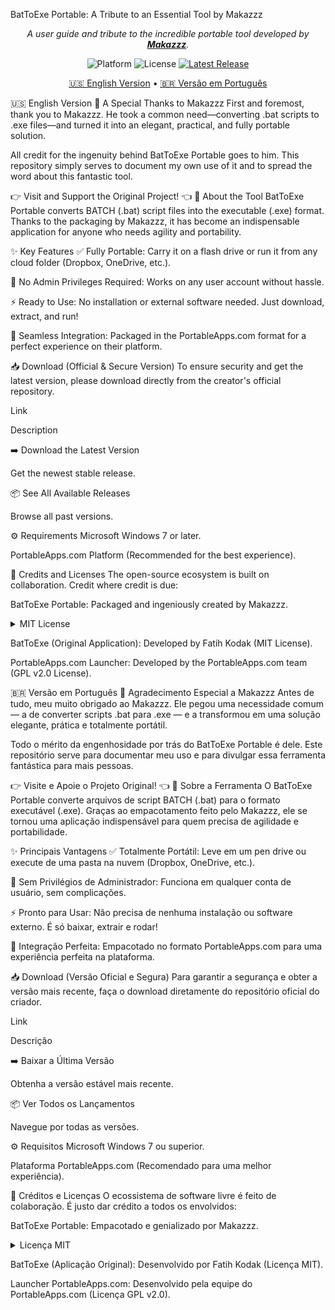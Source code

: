 BatToExe Portable: A Tribute to an Essential Tool by Makazzz
<p align="center">
<i>A user guide and tribute to the incredible portable tool developed by <b><a href="https://github.com/Makazzz">Makazzz</a></b>.</i>
</p>

<p align="center">
<img alt="Platform" src="https://www.google.com/search?q=https://img.shields.io/badge/Platform-Windows-0078D6%3Fstyle%3Dfor-the-badge%26logo%3Dwindows" title="Compatível com Windows">
<img alt="License" src="https://www.google.com/search?q=https://img.shields.io/badge/License-MIT-yellow.svg%3Fstyle%3Dfor-the-badge" title="Licença MIT">
<a href="https://www.google.com/search?q=https://github.com/Makazzz/BatToExe-Portable/releases">
<img alt="Latest Release" src="https://www.google.com/search?q=https://img.shields.io/github/v/release/Makazzz/BatToExe-Portable%3Fstyle%3Dfor-the-badge%26logo%3Dgithub" title="Ver Última Versão">
</a>
</p>

<p align="center">
<a href="#english-version">🇺🇸 English Version</a> •
<a href="#versão-em-português">🇧🇷 Versão em Português</a>
</p>

<a id="english-version"></a>🇺🇸 English Version
🙏 A Special Thanks to Makazzz
First and foremost, thank you to Makazzz. He took a common need—converting .bat scripts to .exe files—and turned it into an elegant, practical, and fully portable solution.

All credit for the ingenuity behind BatToExe Portable goes to him. This repository simply serves to document my own use of it and to spread the word about this fantastic tool.

👉 Visit and Support the Original Project! 👈
🚀 About the Tool
BatToExe Portable converts BATCH (.bat) script files into the executable (.exe) format. Thanks to the packaging by Makazzz, it has become an indispensable application for anyone who needs agility and portability.

✨ Key Features
✅ Fully Portable: Carry it on a flash drive or run it from any cloud folder (Dropbox, OneDrive, etc.).

🔑 No Admin Privileges Required: Works on any user account without hassle.

⚡ Ready to Use: No installation or external software needed. Just download, extract, and run!

🧩 Seamless Integration: Packaged in the PortableApps.com format for a perfect experience on their platform.

📥 Download (Official & Secure Version)
To ensure security and get the latest version, please download directly from the creator's official repository.

Link

Description

➡️ Download the Latest Version

Get the newest stable release.

📦 See All Available Releases

Browse all past versions.

⚙️ Requirements
Microsoft Windows 7 or later.

PortableApps.com Platform (Recommended for the best experience).

📜 Credits and Licenses
The open-source ecosystem is built on collaboration. Credit where credit is due:

BatToExe Portable: Packaged and ingeniously created by Makazzz.

<details>
<summary>MIT License</summary>
<pre><code>MIT License

Copyright (c) 2019 Makazzz

Permission is hereby granted, free of charge, to any person obtaining a copy
of this software and associated documentation files (the "Software"), to deal
in the Software without restriction, including without limitation the rights
to use, copy, modify, merge, publish, distribute, sublicense, and/or sell
copies of the Software, and to permit persons to whom the Software is
furnished to do so, subject to the following conditions:

The above copyright notice and this permission notice shall be included in all
copies or substantial portions of the Software.

THE SOFTWARE IS PROVIDED "AS IS", WITHOUT WARRANTY OF ANY KIND, EXPRESS OR
IMPLIED, INCLUDING BUT NOT LIMITED TO THE WARRANTIES OF MERCHANTABILITY,
FITNESS FOR A PARTICULAR PURPOSE AND NONINFRINGEMENT. IN NO EVENT SHALL THE
AUTHORS OR COPYRIGHT HOLDERS BE LIABLE FOR ANY CLAIM, DAMAGES OR OTHER
LIABILITY, WHETHER IN AN ACTION OF CONTRACT, TORT OR OTHERWISE, ARISING FROM,
OUT OF OR IN CONNECTION WITH THE SOFTWARE OR THE USE OR OTHER DEALINGS IN THE
SOFTWARE.</code></pre>

</details>

BatToExe (Original Application): Developed by Fatih Kodak (MIT License).

PortableApps.com Launcher: Developed by the PortableApps.com team (GPL v2.0 License).

<a id="versão-em-português"></a>🇧🇷 Versão em Português
🙏 Agradecimento Especial a Makazzz
Antes de tudo, meu muito obrigado ao Makazzz. Ele pegou uma necessidade comum — a de converter scripts .bat para .exe — e a transformou em uma solução elegante, prática e totalmente portátil.

Todo o mérito da engenhosidade por trás do BatToExe Portable é dele. Este repositório serve para documentar meu uso e para divulgar essa ferramenta fantástica para mais pessoas.

👉 Visite e Apoie o Projeto Original! 👈
🚀 Sobre a Ferramenta
O BatToExe Portable converte arquivos de script BATCH (.bat) para o formato executável (.exe). Graças ao empacotamento feito pelo Makazzz, ele se tornou uma aplicação indispensável para quem precisa de agilidade e portabilidade.

✨ Principais Vantagens
✅ Totalmente Portátil: Leve em um pen drive ou execute de uma pasta na nuvem (Dropbox, OneDrive, etc.).

🔑 Sem Privilégios de Administrador: Funciona em qualquer conta de usuário, sem complicações.

⚡ Pronto para Usar: Não precisa de nenhuma instalação ou software externo. É só baixar, extrair e rodar!

🧩 Integração Perfeita: Empacotado no formato PortableApps.com para uma experiência perfeita na plataforma.

📥 Download (Versão Oficial e Segura)
Para garantir a segurança e obter a versão mais recente, faça o download diretamente do repositório oficial do criador.

Link

Descrição

➡️ Baixar a Última Versão

Obtenha a versão estável mais recente.

📦 Ver Todos os Lançamentos

Navegue por todas as versões.

⚙️ Requisitos
Microsoft Windows 7 ou superior.

Plataforma PortableApps.com (Recomendado para uma melhor experiência).

📜 Créditos e Licenças
O ecossistema de software livre é feito de colaboração. É justo dar crédito a todos os envolvidos:

BatToExe Portable: Empacotado e genializado por Makazzz.

<details>
<summary>Licença MIT</summary>
<pre><code>MIT License

Copyright (c) 2019 Makazzz

Permission is hereby granted, free of charge, to any person obtaining a copy
of this software and associated documentation files (the "Software"), to deal
in the Software without restriction, including without limitation the rights
to use, copy, modify, merge, publish, distribute, sublicense, and/or sell
copies of the Software, and to permit persons to whom the Software is
furnished to do so, subject to the following conditions:

The above copyright notice and this permission notice shall be included in all
copies or substantial portions of the Software.

THE SOFTWARE IS PROVIDED "AS IS", WITHOUT WARRANTY OF ANY KIND, EXPRESS OR
IMPLIED, INCLUDING BUT NOT LIMITED TO THE WARRANTIES OF MERCHANTABILITY,
FITNESS FOR A PARTICULAR PURPOSE AND NONINFRINGEMENT. IN NO EVENT SHALL THE
AUTHORS OR COPYRIGHT HOLDERS BE LIABLE FOR ANY CLAIM, DAMAGES OR OTHER
LIABILITY, WHETHER IN AN ACTION OF CONTRACT, TORT OR OTHERWISE, ARISING FROM,
OUT OF OR IN CONNECTION WITH THE SOFTWARE OR THE USE OR OTHER DEALINGS IN THE
SOFTWARE.</code></pre>

</details>

BatToExe (Aplicação Original): Desenvolvido por Fatih Kodak (Licença MIT).

Launcher PortableApps.com: Desenvolvido pela equipe do PortableApps.com (Licença GPL v2.0).
